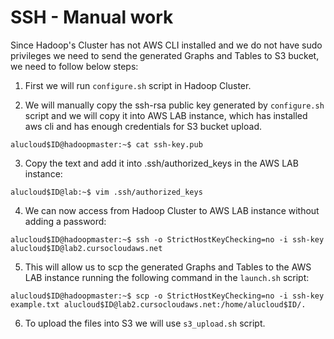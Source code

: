# SSH - Manual work

Since Hadoop's Cluster has not AWS CLI installed and we do not have sudo privileges we need to send the generated Graphs and Tables to S3 bucket, we need to follow below steps:

1. First we will run `configure.sh` script in Hadoop Cluster.

2. We will manually copy the ssh-rsa public key generated by `configure.sh` script and we will copy it into AWS LAB instance, which has installed aws cli and has enough credentials for S3 bucket upload.

```
alucloud$ID@hadoopmaster:~$ cat ssh-key.pub
```

3. Copy the text and add it into .ssh/authorized_keys in the AWS LAB instance:

```
alucloud$ID@lab:~$ vim .ssh/authorized_keys 
```

4. We can now access from Hadoop Cluster to AWS LAB instance without adding a password:

```
alucloud$ID@hadoopmaster:~$ ssh -o StrictHostKeyChecking=no -i ssh-key alucloud$ID@lab2.cursocloudaws.net
```

5. This will allow us to scp the generated Graphs and Tables to the AWS LAB instance running the following command in the `launch.sh` script:

```
alucloud$ID@hadoopmaster:~$ scp -o StrictHostKeyChecking=no -i ssh-key example.txt alucloud$ID@lab2.cursocloudaws.net:/home/alucloud$ID/.
```

6. To upload the files into S3 we will use `s3_upload.sh` script.